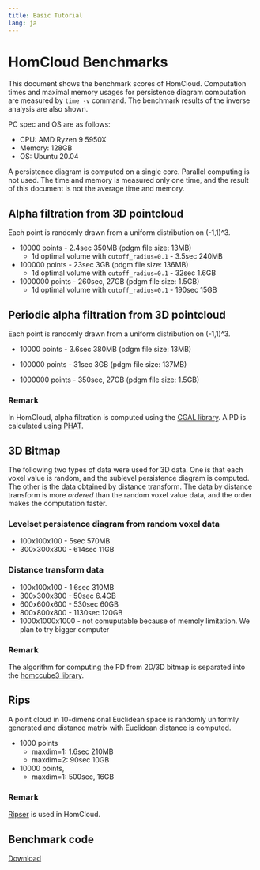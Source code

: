 ```yaml
---
title: Basic Tutorial
lang: ja
---
```


# HomCloud Benchmarks

This document shows the benchmark scores of HomCloud.
Computation times and maximal memory usages for persistence diagram computation
are measured by `time -v` command. The benchmark results of the inverse analysis are also shown.

PC spec and OS are as follows: 

* CPU: AMD Ryzen 9 5950X
* Memory: 128GB
* OS: Ubuntu 20.04

A persistence diagram is computed on a single core. Parallel computing is not used.
The time and memory is measured only one time, and the result of this document is not
the average time and memory.

## Alpha filtration from 3D pointcloud

Each point is randomly drawn from a uniform distribution on (-1,1)^3.

* 10000 points - 2.4sec 350MB (pdgm file size: 13MB)
  * 1d optimal volume with `cutoff_radius=0.1` - 3.5sec 240MB <!-- (0.004754372380611359, 0.011357401613097931) -->
* 100000 points - 23sec 3GB (pdgm file size: 136MB)
  * 1d optimal volume with `cutoff_radius=0.1` - 32sec 1.6GB <!-- (0.00048184003477194203, 0.0024763523144140038) -->
* 1000000 points - 260sec, 27GB (pdgm file size: 1.5GB)
  * 1d optimal volume with `cutoff_radius=0.1` - 190sec 15GB <!-- (0.00011187889212818131, 0.0005480027994254226) -->

## Periodic alpha filtration from 3D pointcloud

Each point is randomly drawn from a uniform distribution on (-1,1)^3.

* 10000 points - 3.6sec 380MB (pdgm file size: 13MB)
<!--  * 1d optimal volume with `cutoff_radius=0.1` - 3.5sec 240MB <!-- (0.004754372380611359, 0.011357401613097931) -->
* 100000 points - 31sec 3GB (pdgm file size: 137MB)
<!--  * 1d optimal volume with `cutoff_radius=0.1` - 32sec 1.6GB <!-- (0.00048184003477194203, 0.0024763523144140038) -->
* 1000000 points - 350sec, 27GB (pdgm file size: 1.5GB)
<!--  * 1d optimal volume with `cutoff_radius=0.1` - 190sec 15GB <!-- (0.00011187889212818131, 0.0005480027994254226) -->

### Remark

In HomCloud, alpha filtration is computed using the [CGAL library](https://www.cgal.org/).
A PD is calculated using [PHAT](https://bitbucket.org/phat-code/phat/).

## 3D Bitmap

The following two types of data were used for 3D data. One is that each voxel value is random, and
the sublevel persistence diagram is computed. The other is the data obtained by distance transform. 
The data by distance transform is more *ordered* than the random voxel value data,
and the order makes the computation faster.

### Levelset persistence diagram from random voxel data

* 100x100x100 - 5sec 570MB
* 300x300x300 - 614sec 11GB

### Distance transform data

* 100x100x100 - 1.6sec 310MB
* 300x300x300 - 50sec 6.4GB
* 600x600x600 - 530sec 60GB
* 800x800x800 - 1130sec 120GB
* 1000x1000x1000 - not comuputable because of memoly limitation. We plan to try bigger computer

### Remark

The algorithm for computing the PD from 2D/3D bitmap is separated into the [homccube3 library](https://bitbucket.org/tda-homcloud/homccube3/).

## Rips

A point cloud in 10-dimensional Euclidean space is randomly uniformly generated and
distance matrix with Euclidean distance is computed.

* 1000 points
  * maxdim=1: 1.6sec 210MB
  * maxdim=2: 90sec 10GB <!-- * optimal 1-cycle: 0.5sec 140MB -->
* 10000 points,
  * maxdim=1: 500sec, 16GB <!-- optimal 1-cycle (1d cycle) 8sec, 4GB -->


### Remark

[Ripser](https://github.com/ripser/ripser) is used in HomCloud.

## Benchmark code

[Download](/download/homcloud_benchmark_codes.zip)
